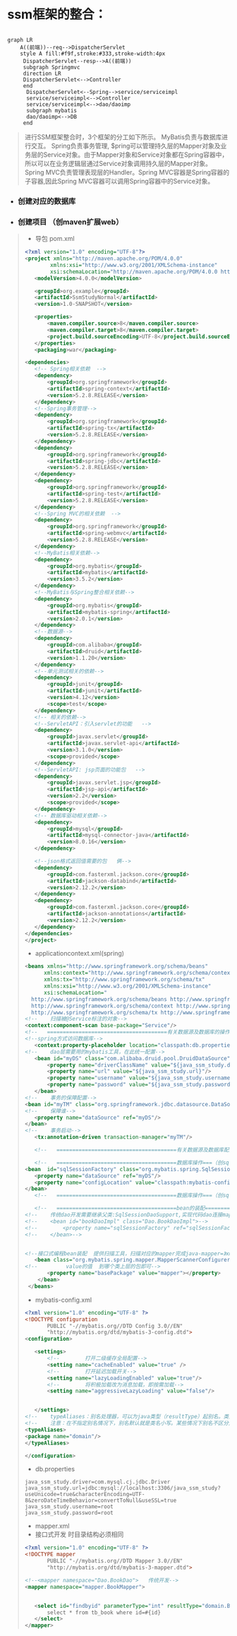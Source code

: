 # ssm框架的整合：

```mermaid

graph LR
    A((前端))--req-->DispatcherServlet
    style A fill:#f9f,stroke:#333,stroke-width:4px
     DispatcherServlet--resp-->A((前端))
     subgraph Springmvc
     direction LR
     DispatcherServlet<-->Controller
     end
      DispatcherServlet<--Spring-->service/serviceimpl
      service/serviceimpl<-->Controller
      service/serviceimpl<-->dao/daoimp
      subgraph mybatis
      dao/daoimp<-->DB
     end
```



> 进行SSM框架整合时，3个框架的分工如下所示。
> MyBatis负责与数据库进行交互。
> Spring负责事务管理, $pring可以管理持久层的Mapper对象及业务层的Service对象。由于Mapper对象和Service对象都在Spring容器中，所以可以在业务逻辑层通过Service对象调用持久层的Mapper对象。
> Spring MVC负责管理表现层的Handler。Spring MVC容器是Spring容器的子容器,因此Spring MVC容器可以调用Spring容器中的Service对象。

- ### 创建对应的数据库

- ### 创建项目  （创maven扩展web）

>- 导包  pom.xml
>
>```xml
><?xml version="1.0" encoding="UTF-8"?>
><project xmlns="http://maven.apache.org/POM/4.0.0"
>         xmlns:xsi="http://www.w3.org/2001/XMLSchema-instance"
>         xsi:schemaLocation="http://maven.apache.org/POM/4.0.0 http://maven.apache.org/xsd/maven-4.0.0.xsd">
>    <modelVersion>4.0.0</modelVersion>
>
>    <groupId>org.example</groupId>
>    <artifactId>SsmStudyNormal</artifactId>
>    <version>1.0-SNAPSHOT</version>
>
>    <properties>
>        <maven.compiler.source>8</maven.compiler.source>
>        <maven.compiler.target>8</maven.compiler.target>
>        <project.build.sourceEncoding>UTF-8</project.build.sourceEncoding>
>    </properties>
>    <packaging>war</packaging>
>
><dependencies>
>    <!-- Spring相关依赖  -->
>    <dependency>
>        <groupId>org.springframework</groupId>
>        <artifactId>spring-context</artifactId>
>        <version>5.2.8.RELEASE</version>
>    </dependency>
>    <!--Spring事务管理-->
>    <dependency>
>        <groupId>org.springframework</groupId>
>        <artifactId>spring-tx</artifactId>
>        <version>5.2.8.RELEASE</version>
>    </dependency>
>    <dependency>
>        <groupId>org.springframework</groupId>
>        <artifactId>spring-jdbc</artifactId>
>        <version>5.2.8.RELEASE</version>
>    </dependency>
>    <dependency>
>        <groupId>org.springframework</groupId>
>        <artifactId>spring-test</artifactId>
>        <version>5.2.8.RELEASE</version>
>    </dependency>
>    <!--Spring MVC的相关依赖  -->
>    <dependency>
>        <groupId>org.springframework</groupId>
>        <artifactId>spring-webmvc</artifactId>
>        <version>5.2.8.RELEASE</version>
>    </dependency>
>    <!--MyBatis相关依赖-->
>    <dependency>
>        <groupId>org.mybatis</groupId>
>        <artifactId>mybatis</artifactId>
>        <version>3.5.2</version>
>    </dependency>
>    <!--MyBatis与Spring整合相关依赖-->
>    <dependency>
>        <groupId>org.mybatis</groupId>
>        <artifactId>mybatis-spring</artifactId>
>        <version>2.0.1</version>
>    </dependency>
>    <!--数据源-->
>    <dependency>
>        <groupId>com.alibaba</groupId>
>        <artifactId>druid</artifactId>
>        <version>1.1.20</version>
>    </dependency>
>    <!--单元测试相关的依赖-->
>    <dependency>
>        <groupId>junit</groupId>
>        <artifactId>junit</artifactId>
>        <version>4.12</version>
>        <scope>test</scope>
>    </dependency>
>    <!-- 相关的依赖-->
>    <!--ServletAPI：引入servlet的功能   -->
>    <dependency>
>        <groupId>javax.servlet</groupId>
>        <artifactId>javax.servlet-api</artifactId>
>        <version>3.1.0</version>
>        <scope>provided</scope>
>    </dependency>
>    <!--ServletAPI: jsp页面的功能包   -->
>    <dependency>
>        <groupId>javax.servlet.jsp</groupId>
>        <artifactId>jsp-api</artifactId>
>        <version>2.2</version>
>        <scope>provided</scope>
>    </dependency>
>    <!-- 数据库驱动相关依赖-->
>    <dependency>
>        <groupId>mysql</groupId>
>        <artifactId>mysql-connector-java</artifactId>
>        <version>8.0.16</version>
>    </dependency>
>
>    <!--json格式返回值需要的包   俩-->
>    <dependency>
>        <groupId>com.fasterxml.jackson.core</groupId>
>        <artifactId>jackson-databind</artifactId>
>        <version>2.12.2</version>
>    </dependency>
>    <dependency>
>        <groupId>com.fasterxml.jackson.core</groupId>
>        <artifactId>jackson-annotations</artifactId>
>        <version>2.12.2</version>
>    </dependency>
></dependencies>
></project>
>```
>
>- applicationcontext.xml(spring)
>
>```xml
><beans xmlns="http://www.springframework.org/schema/beans"
>       xmlns:context="http://www.springframework.org/schema/context"
>       xmlns:tx="http://www.springframework.org/schema/tx"
>       xmlns:xsi="http://www.w3.org/2001/XMLSchema-instance"
>       xsi:schemaLocation="
>	http://www.springframework.org/schema/beans http://www.springframework.org/schema/beans/spring-beans-4.0.xsd
>	http://www.springframework.org/schema/context http://www.springframework.org/schema/context/spring-context-4.0.xsd
>	http://www.springframework.org/schema/tx http://www.springframework.org/schema/tx/spring-tx-4.0.xsd">
><!--    扫描被@Service标注的对象-->
><context:component-scan base-package="Service"/>
><!--   ======================================有关数据源及数据库的操作====================================================================================-->
><!--spring方式访问数据库-->
>    <context:property-placeholder location="classpath:db.properties"/>
><!--    dao层需要用的mybatis工具，在此统一配置-->
>    <bean id="myDS" class="com.alibaba.druid.pool.DruidDataSource">
>        <property name="driverClassName" value="${java_ssm_study.driver}"/>
>        <property name="url" value="${java_ssm_study.url}"/>
>        <property name="username" value="${java_ssm_study.username}"/>
>        <property name="password" value="${java_ssm_study.password}"/>
>    </bean>
><!--    事务的保障配置-->
><bean id="myTM" class="org.springframework.jdbc.datasource.DataSourceTransactionManager">
><!--    保障谁-->
>    <property name="dataSource" ref="myDS"/>
> </bean>
><!--    事务启动-->
>    <tx:annotation-driven transaction-manager="myTM"/>
>
>    <!--   ======================================有关数据源及数据库配置的操作====================================================================================-->
>
>    <!--   ======================================数据库操作===（创sqlsessionfactory）=================================================================================-->
><bean  id="sqlSessionFactory" class="org.mybatis.spring.SqlSessionFactoryBean">
>    <property name="dataSource" ref="myDS"/>
>    <property name="configLocation" value="classpath:mybatis-config.xml"/>
></bean>
>    <!--   ======================================数据库操作===（创sqlsessionfactory）========================================================================-->
>
>    <!--   ======================================bean的装配================================================================================-->
><!--    传统dao开发需要继承父类:SqlSessionDaoSupport,实现代码dao连接mapper.xml-->
><!--    <bean id="bookDaoImpl" class="Dao.BookDaoImpl">-->
><!--        <property name="sqlSessionFactory" ref="sqlSessionFactory"></property>-->
><!--    </bean>-->
>
>
><!--接口式编程bean装配  提供扫描工具，扫描对应的mapper完成java-mapper=》xml-mapper的映射-->
>    <bean class="org.mybatis.spring.mapper.MapperScannerConfigurer">
><!--         value的值  到哪个类上层的包即可-->
>        <property name="basePackage" value="mapper"></property>
>     </bean>
>  </beans>
>```
>
>- mybatis-config.xml
>
>```xml
><?xml version="1.0" encoding="UTF-8" ?>
><!DOCTYPE configuration
>        PUBLIC "-//mybatis.org//DTD Config 3.0//EN"
>        "http://mybatis.org/dtd/mybatis-3-config.dtd">
><configuration>
>
>    <settings>
>        <!--        打开二级缓存全局配置-->
>        <setting name="cacheEnabled" value="true" />
>        <!--        打开延迟加载开关-->
>        <setting name="lazyLoadingEnabled" value="true"/>
>        <!--        将积极加载改为消息加载，即按需加载-->
>        <setting name="aggressiveLazyLoading" value="false"/>
>
>
>    </settings>
><!--    typeAliases：别名处理器，可以为java类型（resultType）起别名。类型别名是为 Java 类型设置一个短的名字。它只和 XML 配置有关，存在的意义仅在于用来减少类完全限定名的冗余。-->
><!--    注意：在不指定别名情况下，别名默认就是类名小写。某些情况下别名不区分大小写。-->
><typeAliases>
><package name="domain"/>
></typeAliases>
>
></configuration>
>```
>
>- db.properties
>
>```
>java_ssm_study.driver=com.mysql.cj.jdbc.Driver
>java_ssm_study.url=jdbc:mysql://localhost:3306/java_ssm_study?useUnicode=true&characterEncoding=UTF-8&zeroDateTimeBehavior=convertToNull&useSSL=true
>java_ssm_study.username=root
>java_ssm_study.password=root
>
>```
>
>- mapper.xml
>- 接口式开发  时目录结构必须相同
>
>```xml
><?xml version="1.0" encoding="UTF-8" ?>
><!DOCTYPE mapper
>        PUBLIC "-//mybatis.org//DTD Mapper 3.0//EN"
>        "http://mybatis.org/dtd/mybatis-3-mapper.dtd">
>
><!--<mapper namespace="Dao.BookDao">   传统开发-->
><mapper namespace="mapper.BookMapper">
>
>
>    <select id="findbyid" parameterType="int" resultType="domain.Book">
>        select * from tb_book where id=#{id}
>    </select>
></mapper>
>```



